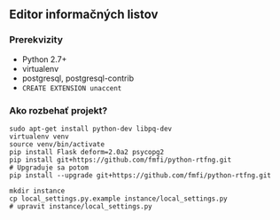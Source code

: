 Editor informačných listov
--------------------------

### Prerekvizity

* Python 2.7+
* virtualenv
* postgresql, postgresql-contrib
* `CREATE EXTENSION unaccent`

### Ako rozbehať projekt?

    sudo apt-get install python-dev libpq-dev
    virtualenv venv
    source venv/bin/activate
    pip install Flask deform=2.0a2 psycopg2
    pip install git+https://github.com/fmfi/python-rtfng.git
    # Upgraduje sa potom
    pip install --upgrade git+https://github.com/fmfi/python-rtfng.git

    mkdir instance
    cp local_settings.py.example instance/local_settings.py
    # upravit instance/local_settings.py